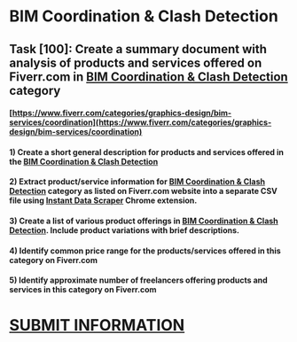 # BIM Coordination & Clash Detection
## Task [100]: Create a summary document with analysis of products and services offered on Fiverr.com in [BIM Coordination & Clash Detection](https://www.fiverr.com/categories/graphics-design/bim-services/coordination) category
#### [https://www.fiverr.com/categories/graphics-design/bim-services/coordination](https://www.fiverr.com/categories/graphics-design/bim-services/coordination)
#### 1) Create a short general description for products and services offered in the [BIM Coordination & Clash Detection](https://www.fiverr.com/categories/graphics-design/bim-services/coordination)
#### 2) Extract product/service information for [BIM Coordination & Clash Detection](https://www.fiverr.com/categories/graphics-design/bim-services/coordination) category as listed on Fiverr.com website into a separate CSV file using [Instant Data Scraper](https://chrome.google.com/webstore/detail/instant-data-scraper/ofaokhiedipichpaobibbnahnkdoiiah) Chrome extension.
#### 3) Create a list of various product offerings in [BIM Coordination & Clash Detection](https://www.fiverr.com/categories/graphics-design/bim-services/coordination). Include product variations with brief descriptions.
#### 4) Identify common price range for the products/services offered in this category on Fiverr.com
#### 5) Identify approximate number of freelancers offering products and services in this category on Fiverr.com

# [SUBMIT INFORMATION](https://forms.office.com/r/8AEKjkLxKG)
